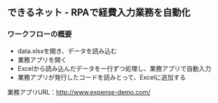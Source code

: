 ## できるネット - RPAで経費入力業務を自動化

### ワークフローの概要
- data.xlsxを開き、データを読み込む
- 業務アプリを開く
- Excelから読み込んだデータを一行ずつ処理し、業務アプリで自動入力
- 業務アプリが発行したコードを読みとって、Excelに追加する

業務アプリURL：http://www.expense-demo.com/
